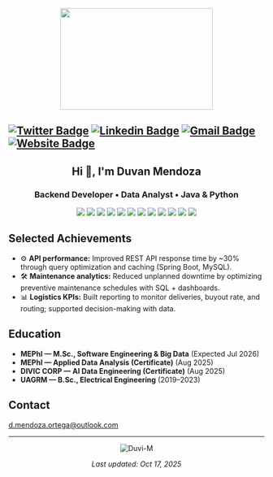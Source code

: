 <p align="center">
  <img width="300" height="200" src="https://i2.wp.com/www.bestworldevents.com/wp-content/uploads/2020/05/Hello-Gif.gif?resize=498%2C498">
</p>

[![Twitter Badge](https://img.shields.io/badge/-Isha_Gupta-1ca0f1?style=flat-square&logo=twitter&logoColor=white&link=https://twitter.com/Isha_1321)](https://twitter.com/Isha_1321)  [![Linkedin Badge](https://img.shields.io/badge/-Isha_Gupta-blue?style=flat-square&logo=Linkedin&logoColor=white&link=https://www.linkedin.com/in/ishagupta20//)](https://www.linkedin.com/in/ishagupta20/)  [![Gmail Badge](https://img.shields.io/badge/-ishagupta2103@gmail.com-c14438?style=flat-square&logo=Gmail&logoColor=white&link=mailto:ishagupta2103@gmail.com)](mailto:ishagupta2103@gmail.com)  [![Website Badge](https://img.shields.io/badge/-devisha.me-c14438?style=flat-square&logo=Website&logoColor=white&link=https://devisha.me)](https://devisha.me)
---------------------------------------------------------------------------------------------------------------------------------------------------------------------------------


<h2 align="center"> Hi 👋, I'm Duvan Mendoza </h2>
<h3 align="center">Backend Developer • Data Analyst • Java & Python</h3>
<p align="center">
  <!-- Data Engineering & Analytics (Primary) -->
  <img src="https://img.shields.io/badge/SQL-Advanced-336791?style=for-the-badge" />
  <img src="https://img.shields.io/badge/Data%20Modeling-Star%20Schema%20%7C%20Snowflake-000000?style=for-the-badge" />
  <img src="https://img.shields.io/badge/ETL%2FELT-Airflow%20%7C%20dbt%20%7C%20Pandas-FF6F00?style=for-the-badge" />
  <img src="https://img.shields.io/badge/Data%20Warehousing-PostgreSQL%20%7C%20MySQL%20%7C%20BigQuery-4169E1?style=for-the-badge" />
  <img src="https://img.shields.io/badge/BI-Power%20BI-DBA617?style=for-the-badge" />
  <img src="https://img.shields.io/badge/Cloud-AWS%20Basics-232F3E?style=for-the-badge&logo=amazon-aws&logoColor=white" />

  <!-- Programming -->
  <img src="https://img.shields.io/badge/Python-Data%20Analysis-3776AB?style=for-the-badge&logo=python&logoColor=white" />
  <img src="https://img.shields.io/badge/Java-23-ED8B00?style=for-the-badge&logo=java&logoColor=white" />
  <img src="https://img.shields.io/badge/Spring_Boot-%20-6DB33F?style=for-the-badge&logo=springboot&logoColor=white" />

  <!-- DevOps & OS -->
  <img src="https://img.shields.io/badge/Docker-%20-2496ED?style=for-the-badge&logo=docker&logoColor=white" />
  <img src="https://img.shields.io/badge/Linux-%20-FCC624?style=for-the-badge&logo=linux&logoColor=black" />
  <img src="https://img.shields.io/badge/Git-%20-F05032?style=for-the-badge&logo=git&logoColor=white" />
</p>

<h2>Selected Achievements</h2>

- ⚙️ <b>API performance:</b> Improved REST API response time by ~30% through query optimization and caching (Spring Boot, MySQL).
- 🛠️ <b>Maintenance analytics:</b> Reduced unplanned downtime by optimizing preventive maintenance schedules with SQL + dashboards.
- 📊 <b>Logistics KPIs:</b> Built reporting to monitor deliveries, buyout rate, and routing; supported decision-making with data.

<h2>Education</h2>

- <b>MEPhI — M.Sc., Software Engineering & Big Data</b> (Expected Jul 2026)
- <b>MEPhI — Applied Data Analysis (Certificate)</b> (Aug 2025)
- <b>DIVIC CORP — AI Data Engineering (Certificate)</b> (Aug 2025)
- <b>UAGRM — B.Sc., Electrical Engineering</b> (2019–2023)

<h2>Contact</h2>

<p>
  <a href="mailto:d.mendoza.ortega@outlook.com">d.mendoza.ortega@outlook.com</a><br>
  <!-- Optional secondary email from CV: uncomment if desired -->
  <!-- <a href="mailto:duvanmendozaortega@maul.com">duvanmendozaortega@maul.com</a> -->
  <!-- Add your LinkedIn/Twitter when ready: -->
  <!-- <a href="https://www.linkedin.com/in/your-handle">LinkedIn</a> • <a href="https://twitter.com/your-handle">Twitter</a> -->
</p>

<hr/>

<p align="center">
  <img align="center" src="https://github-readme-streak-stats.herokuapp.com/?user=Duvi-M" alt="Duvi-M" />
</p>

<p align="center"><i>Last updated: Oct 17, 2025</i></p>
